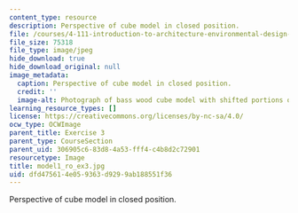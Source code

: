 ```yaml
---
content_type: resource
description: Perspective of cube model in closed position.
file: /courses/4-111-introduction-to-architecture-environmental-design-spring-2014/dfd475614e059363d9299ab188551f36_model1_ro_ex3.jpg
file_size: 75318
file_type: image/jpeg
hide_download: true
hide_download_original: null
image_metadata:
  caption: Perspective of cube model in closed position.
  credit: ''
  image-alt: Photograph of bass wood cube model with shifted portions of the cube.
learning_resource_types: []
license: https://creativecommons.org/licenses/by-nc-sa/4.0/
ocw_type: OCWImage
parent_title: Exercise 3
parent_type: CourseSection
parent_uid: 306905c6-83d8-4a53-fff4-c4b8d2c72901
resourcetype: Image
title: model1_ro_ex3.jpg
uid: dfd47561-4e05-9363-d929-9ab188551f36
---
```

Perspective of cube model in closed position.